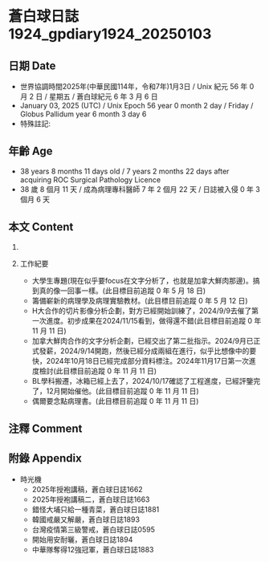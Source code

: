 [_metadata_:encoding]: - "utf-8"
[_metadata_:language]: - "zh-Hant-TW"
[_metadata_:fileformat]: - "markdown"
[_metadata_:MIME_type]: - "text/plain"
[_metadata_:markdown_version]: - "commonmark version 0.30"
[_metadata_:markdown_spec]: - "https://spec.commonmark.org/0.30/"

# 蒼白球日誌1924_gpdiary1924_20250103 #

## 日期 Date ##

* 世界協調時間2025年(中華民國114年，令和7年)1月3日 / Unix 紀元 56 年 0 月 2 日 / 星期五 / 蒼白球紀元 6 年 3 月 6 日
* January 03, 2025 (UTC) / Unix Epoch 56 year 0 month 2 day / Friday / Globus Pallidum year 6 month 3 day 6
* 特殊註記:

## 年齡 Age ##

* 38 years 8 months 11 days old / 7 years 2 months 22 days after acquiring ROC Surgical Pathology Licence
* 38 歲 8 個月 11 天 / 成為病理專科醫師 7 年 2 個月 22 天 / 日誌被入侵 0 年 3 個月 6 天

## 本文 Content ##

1. 

2. 工作紀要

    - 大學生專題(現在似乎要focus在文字分析了，也就是加拿大鮮肉那邊)。搞到真的像一回事一樣。(此目標目前追蹤 0 年 5 月 18 日)
    - 籌備嶄新的病理學及病理實驗教材。(此目標目前追蹤 0 年 5 月 12 日)
    - H大合作的切片影像分析企劃，對方已經開始訓練了，2024/9/9去催了第一次進度。初步成果在2024/11/15看到，做得還不錯(此目標目前追蹤 0 年 11 月 11 日)
    - 加拿大鮮肉合作的文字分析企劃，已經交出了第二批指示。2024/9月已正式發薪，2024/9/14開跑，然後已經分成兩組在進行，似乎比想像中的要快，2024年10月18日已經完成部分資料標注。2024年11月17日第一次進度檢討(此目標目前追蹤 0 年 11 月 11 日)
    - BL學科搬遷，冰箱已經上去了，2024/10/17確認了工程進度，已經評鑒完了，12月開始催他。(此目標目前追蹤 0 年 11 月 11 日)
    - 偶爾要念點病理書。(此目標目前追蹤 0 年 11 月 11 日)

## 注釋 Comment ##


## 附錄 Appendix ##

* 時光機
    - 2025年授袍講稿，蒼白球日誌1662
    - 2025年授袍講稿二，蒼白球日誌1663
    - 錯怪大埔只給一種青菜，蒼白球日誌1881
    - 韓國戒嚴又解嚴，蒼白球日誌1893
    - 台灣疫情第三級警戒，蒼白球日誌0595
    - 開始用安耐曬，蒼白球日誌1894
    - 中華隊奪得12強冠軍，蒼白球日誌1883
